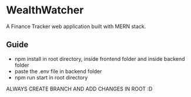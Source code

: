 # WealthWatcher

A Finance Tracker web application built with MERN stack.

## Guide

- npm install in root directory, inside frontend folder and inside backend folder
- paste the .env file in backend folder
- npm run start in root directory

ALWAYS CREATE BRANCH AND ADD CHANGES IN ROOT :D
